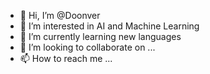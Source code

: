 - 👋 Hi, I’m @Doonver
- 👀 I’m interested in AI and Machine Learning
- 🌱 I’m currently learning new languages
- 💞️ I’m looking to collaborate on ...
- 📫 How to reach me ...

<!---
Doonver/Doonver is a ✨ special ✨ repository because its `README.md` (this file) appears on your GitHub profile.
You can click the Preview link to take a look at your changes.
--->
